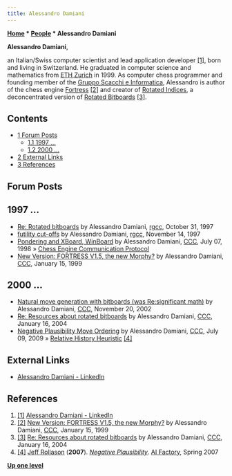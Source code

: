 ```yaml
---
title: Alessandro Damiani
---
```

**[Home](Home "Home") * [People](People "People") * Alessandro Damiani**

**Alessandro Damiani**,

an Italian/Swiss computer scientist and lead application developer <a id="cite-note-1" href="#cite-ref-1">[1]</a>, born and living in Switzerland. He graduated in computer science and mathematics from [ETH Zurich](ETH_Zurich "ETH Zurich") in 1999.
As computer chess programmer and founding member of the [Gruppo Scacchi e Informatica](G_6 "G 6"), Alessandro is author of the chess engine [Fortress](</Fortress_(Engine)> "Fortress (Engine)") <a id="cite-note-2" href="#cite-ref-2">[2]</a> and creator of [Rotated Indices](Rotated_Indices "Rotated Indices"), a deconcentrated version of [Rotated Bitboards](Rotated_Bitboards "Rotated Bitboards") <a id="cite-note-3" href="#cite-ref-3">[3]</a>.

## Contents

- [1 Forum Posts](#forum-posts)
  - [1.1 1997 ...](#1997-...)
  - [1.2 2000 ...](#2000-...)
- [2 External Links](#external-links)
- [3 References](#references)

## Forum Posts

## 1997 ...

- [Re: Rotated bitboards](https://groups.google.com/d/msg/rec.games.chess.computer/YvFagyuVogw/-HZxjKBAHFwJ) by Alessandro Damiani, [rgcc](Computer_Chess_Forums "Computer Chess Forums"), October 31, 1997
- [futility cut-offs](https://groups.google.com/d/msg/rec.games.chess.computer/N15lghcVmV8/uRny_16RAvQJ) by Alessandro Damiani, [rgcc](Computer_Chess_Forums "Computer Chess Forums"), November 14, 1997
- [Pondering and XBoard, WinBoard](https://www.stmintz.com/ccc/index.php?id=21841) by Alessandro Damiani, [CCC](CCC "CCC"), July 07, 1998 » [Chess Engine Communication Protocol](Chess_Engine_Communication_Protocol "Chess Engine Communication Protocol")
- [New Version: FORTRESS V1.5, the new Morphy?](https://www.stmintz.com/ccc/index.php?id=39509) by Alessandro Damiani, [CCC](CCC "CCC"), January 15, 1999

## 2000 ...

- [Natural move generation with bitboards (was Re:significant math)](https://www.stmintz.com/ccc/index.php?id=266381) by Alessandro Damiani, [CCC](CCC "CCC"), November 20, 2002
- [Re: Resources about rotated bitboards](https://www.stmintz.com/ccc/index.php?id=342812) by Alessandro Damiani, [CCC](CCC "CCC"), January 16, 2004
- [Negative Plausibility Move Ordering](http://www.talkchess.com/forum3/viewtopic.php?f=7&t=28873) by Alessandro Damiani, [CCC](CCC "CCC"), July 09, 2009 » [Relative History Heuristic](Relative_History_Heuristic "Relative History Heuristic") <a id="cite-note-4" href="#cite-ref-4">[4]</a>

## External Links

- [Alessandro Damiani - LinkedIn](https://www.linkedin.com/in/alessandro-damiani-0540725/)

## References

1. <a id="cite-ref-1" href="#cite-note-1">[1]</a> [Alessandro Damiani - LinkedIn](https://www.linkedin.com/in/alessandro-damiani-0540725/)
1. <a id="cite-ref-2" href="#cite-note-2">[2]</a> [New Version: FORTRESS V1.5, the new Morphy?](https://www.stmintz.com/ccc/index.php?id=39509) by Alessandro Damiani, [CCC](CCC "CCC"), January 15, 1999
1. <a id="cite-ref-3" href="#cite-note-3">[3]</a> [Re: Resources about rotated bitboards](https://www.stmintz.com/ccc/index.php?id=342812) by Alessandro Damiani, [CCC](CCC "CCC"), January 16, 2004
1. <a id="cite-ref-4" href="#cite-note-4">[4]</a> [Jeff Rollason](Jeff_Rollason "Jeff Rollason") (**2007**). *[Negative Plausibility](http://www.aifactory.co.uk/newsletter/2007_01_neg_plausibility.htm)*. [AI Factory](AI_Factory "AI Factory"), Spring 2007

**[Up one level](People "People")**

